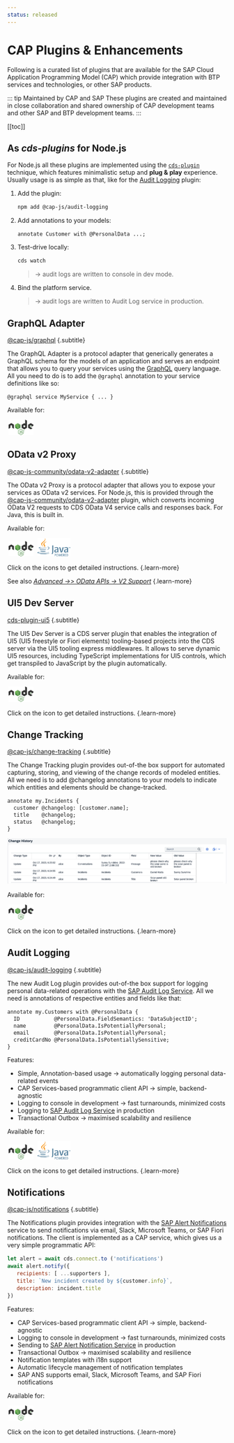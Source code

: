 ```yaml
---
status: released
---
```


# CAP Plugins & Enhancements

Following is a curated list of plugins that are available for the SAP Cloud Application Programming Model (CAP) which provide integration with BTP services and technologies, or other SAP products.

::: tip Maintained by CAP and SAP
These plugins are created and maintained in close collaboration and shared ownership of CAP development teams and other SAP and BTP development teams.
:::


[[toc]]

<style>
   main .vp-doc h2 + .subtitle {
      font-style: italic;
      margin: -44px 0 40px;
   }
   main img:not(.avatar-img).plugin-node  {
      height:2.5em; display:inline; margin:0 0.2em;
   }
   main img:not(.avatar-img).plugin-java  {
      height:3em; display:inline; margin:0 0.2em;
   }
   main .vp-doc a:has(> img) {
      display: inline-flex;
      align-items: center;
      transition: opacity 0.2s;
   }
   main .vp-doc a:has(> img):hover {
      opacity: 0.7;
   }
   main .vp-doc a:has(> img):not(:last-child) {
      margin-right: 1em;
   }
</style>



## As _cds-plugins_ for Node.js

For Node.js all these plugins are implemented using the [`cds-plugin`](../node.js/cds-plugins) technique, which features minimalistic setup and **plug & play** experience. Usually usage is as simple as that, like for the [Audit Logging](../guides/data-privacy/audit-logging) plugin:

1. Add the plugin:

   ```sh
   npm add @cap-js/audit-logging
   ```

2. Add annotations to your models:

   ```cds
   annotate Customer with @PersonalData ...;
   ```

3. Test-drive locally:

   ```sh
   cds watch
   ```
   > → audit logs are written to console in dev mode.

4. Bind the platform service.

   > → audit logs are written to Audit Log service in production.





## GraphQL Adapter
[@cap-js/graphql](https://www.npmjs.com/package/@cap-js/graphql) {.subtitle}

The GraphQL Adapter is a protocol adapter that generically generates a GraphQL schema for the models of an application and serves an endpoint that allows you to query your services using the [GraphQL](https://graphql.org) query language. All you need to do is to add the `@graphql` annotation to your service definitions like so:

```cds
@graphql service MyService { ... }
```

Available for:

[<img src="../assets/logos/nodejs.svg" style="height:2.5em; display:inline; margin:0 0.2em;" />](https://www.npmjs.com/package/@cap-js/graphql)




## OData v2 Proxy
[@cap-js-community/odata-v2-adapter](https://www.npmjs.com/package/@cap-js-community/odata-v2-adapter) {.subtitle}

The OData v2 Proxy is a protocol adapter that allows you to expose your services as OData v2 services. For Node.js, this is provided through the [@cap-js-community/odata-v2-adapter](https://www.npmjs.com/package/@cap-js-community/odata-v2-adapter) plugin, which converts incoming OData V2 requests to CDS OData V4 service calls and responses back. For Java, this is built in.

Available for:

[<img src="../assets/logos/nodejs.svg" style="height:2.5em; display:inline; margin:0 0.2em;" />](https://www.npmjs.com/package/@cap-js-community/odata-v2-adapter)
[<img src="../assets/logos/java.svg" style="height:3em; display:inline; margin:0 0.2em;" />](../java/migration#v2adapter)

Click on the icons to get detailed instructions. {.learn-more}

See also [_Advanced →> OData APIs → V2 Support_](../advanced/odata#v2-support) {.learn-more}




## UI5 Dev Server
[cds-plugin-ui5](https://www.npmjs.com/package/cds-plugin-ui5) {.subtitle}

The UI5 Dev Server is a CDS server plugin that enables the integration of UI5 (UI5 freestyle or Fiori elements) tooling-based projects into the CDS server via the UI5 tooling express middlewares. It allows to serve dynamic UI5 resources, including TypeScript implementations for UI5 controls, which get transpiled to JavaScript by the plugin automatically.

Available for:

[<img src="../assets/logos/nodejs.svg" style="height:2.5em; display:inline; margin:0 0.2em;" />](https://www.npmjs.com/package/cds-plugin-ui5)

Click on the icon to get detailed instructions. {.learn-more}




## Change Tracking
[@cap-js/change-tracking](https://npmjs.com/package/@cap-js/change-tracking) {.subtitle}

The Change Tracking plugin provides out-of-the box support for automated capturing, storing, and viewing of the change records of modeled entities. All we need is to add @changelog annotations to your models to indicate which entities and elements should be change-tracked.

```cds
annotate my.Incidents {
  customer @changelog: [customer.name];
  title    @changelog;
  status   @changelog;
}
```

![changes](assets/index/changes.png)

Available for:

[<img src="../assets/logos/nodejs.svg" style="height:2.5em; display:inline; margin:0 0.2em;" />](https://npmjs.com/package/@cap-js/change-tracking)

Click on the icon to get detailed instructions. {.learn-more}



## Audit Logging
[@cap-js/audit-logging](https://www.npmjs.com/package/@cap-js/audit-logging) {.subtitle}

The new Audit Log plugin provides out-of-the box support for logging personal data-related operations with the [SAP Audit Log Service](https://discovery-center.cloud.sap/serviceCatalog/audit-log-service). All we need is annotations of respective entities and fields like that:

```cds
annotate my.Customers with @PersonalData {
  ID           @PersonalData.FieldSemantics: 'DataSubjectID';
  name         @PersonalData.IsPotentiallyPersonal;
  email        @PersonalData.IsPotentiallyPersonal;
  creditCardNo @PersonalData.IsPotentiallySensitive;
}
```

Features:

- Simple, Annotation-based usage → automatically logging personal data-related events
- CAP Services-based programmatic client API → simple, backend-agnostic
- Logging to console in development → fast turnarounds, minimized costs
- Logging to [SAP Audit Log Service](https://discovery-center.cloud.sap/serviceCatalog/audit-log-service) in production
- Transactional Outbox → maximised scalability and resilience

Available for:

[<img src="../assets/logos/nodejs.svg" style="height:2.5em; display:inline; margin:0 0.2em;" />](../guides/data-privacy/audit-logging)
[<img src="../assets/logos/java.svg" style="height:3em; display:inline; margin:0 0.2em;" />](../java/auditlog)

Click on the icons to get detailed instructions. {.learn-more}

## Notifications

[@cap-js/notifications](https://www.npmjs.com/package/@cap-js/notifications) {.subtitle}

The Notifications plugin provides integration with the [SAP Alert Notifications](https://discovery-center.cloud.sap/serviceCatalog/alert-notification) service to send notifications via email, Slack, Microsoft Teams, or SAP Fiori notifications. The client is implemented as a CAP service, which gives us a very simple programmatic API:

```js
let alert = await cds.connect.to ('notifications')
await alert.notify({
   recipients: [ ...supporters ],
   title: `New incident created by ${customer.info}`,
   description: incident.title
})
```

Features:

- CAP Services-based programmatic client API → simple, backend-agnostic
- Logging to console in development → fast turnarounds, minimized costs
- Sending to [SAP Alert Notification Service](https://discovery-center.cloud.sap/serviceCatalog/alert-notification) in production
- Transactional Outbox → maximised scalability and resilience
- Notification templates with i18n support
- Automatic lifecycle management of notification templates
- SAP ANS supports email, Slack, Microsoft Teams, and SAP Fiori notifications

Available for:

[<img src="../assets/logos/nodejs.svg" style="height:2.5em; display:inline; margin:0 0.2em;" />](https://github.com/cap-js/notifications#readme)

Click on the icon to get detailed instructions. {.learn-more}


<div id="attachments" />

<div id="internal-plugins" />

<div id="upcoming-plugins" />

<div id="planned-plugins" />
